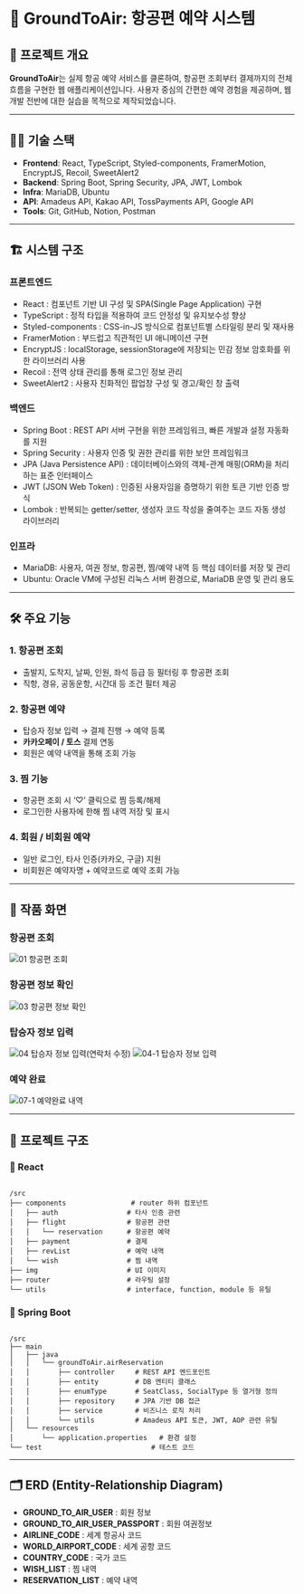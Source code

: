 # 🚀 GroundToAir: 항공편 예약 시스템

## 📌 프로젝트 개요  
**GroundToAir**는 실제 항공 예약 서비스를 클론하여, 항공편 조회부터 결제까지의 전체 흐름을 구현한 웹 애플리케이션입니다. 사용자 중심의 간편한 예약 경험을 제공하며, 웹 개발 전반에 대한 실습을 목적으로 제작되었습니다.

---

## 🧑‍💻 기술 스택  

- **Frontend**: React, TypeScript, Styled-components, FramerMotion, EncryptJS, Recoil, SweetAlert2
- **Backend**: Spring Boot, Spring Security, JPA, JWT, Lombok
- **Infra**: MariaDB, Ubuntu
- **API**: Amadeus API, Kakao API, TossPayments API, Google API
- **Tools**: Git, GitHub, Notion, Postman  

---

## 🏗️ 시스템 구조  

### 프론트엔드
- React : 컴포넌트 기반 UI 구성 및 SPA(Single Page Application) 구현
- TypeScript : 정적 타입을 적용하여 코드 안정성 및 유지보수성 향상
- Styled-components : CSS-in-JS 방식으로 컴포넌트별 스타일링 분리 및 재사용
- FramerMotion : 부드럽고 직관적인 UI 애니메이션 구현
- EncryptJS : localStorage, sessionStorage에 저장되는 민감 정보 암호화를 위한 라이브러리 사용
- Recoil : 전역 상태 관리를 통해 로그인 정보 관리
- SweetAlert2 : 사용자 친화적인 팝업창 구성 및 경고/확인 창 출력

### 백엔드  
- Spring Boot : REST API 서버 구현을 위한 프레임워크, 빠른 개발과 설정 자동화를 지원
- Spring Security : 사용자 인증 및 권한 관리를 위한 보안 프레임워크
- JPA (Java Persistence API) : 데이터베이스와의 객체-관계 매핑(ORM)을 처리하는 표준 인터페이스
- JWT (JSON Web Token) : 인증된 사용자임을 증명하기 위한 토큰 기반 인증 방식
- Lombok : 반복되는 getter/setter, 생성자 코드 작성을 줄여주는 코드 자동 생성 라이브러리

### 인프라  
- MariaDB: 사용자, 여권 정보, 항공편, 찜/예약 내역 등 핵심 데이터를 저장 및 관리
- Ubuntu: Oracle VM에 구성된 리눅스 서버 환경으로, MariaDB 운영 및 관리 용도

---

## 🛠️ 주요 기능  

### 1. 항공편 조회  
- 출발지, 도착지, 날짜, 인원, 좌석 등급 등 필터링 후 항공편 조회  
- 직항, 경유, 공동운항, 시간대 등 조건 필터 제공

### 2. 항공편 예약  
- 탑승자 정보 입력 → 결제 진행 → 예약 등록  
- **카카오페이 / 토스** 결제 연동
- 회원은 예약 내역을 통해 조회 가능

### 3. 찜 기능  
- 항공편 조회 시 ‘♡’ 클릭으로 찜 등록/해제  
- 로그인한 사용자에 한해 찜 내역 저장 및 표시  

### 4. 회원 / 비회원 예약  
- 일반 로그인, 타사 인증(카카오, 구글) 지원  
- 비회원은 예약자명 + 예약코드로 예약 조회 가능  

---

## 📸 작품 화면
### 항공편 조회
![01  항공편 조회](https://github.com/user-attachments/assets/2a47352e-f468-43a6-a189-ebadcea8cdf4)


### 항공편 정보 확인
![03  항공편 정보 확인](https://github.com/user-attachments/assets/a31062ef-9977-44ab-bc4c-41147cecdfb5)


### 탑승자 정보 입력
![04  탑승자 정보 입력(연락처 수정)](https://github.com/user-attachments/assets/6328cc6e-b58d-4a74-89a9-a54e6eed5e8f) 
![04-1  탑승자 정보 입력](https://github.com/user-attachments/assets/8646a742-6bff-4226-ab41-f2161a1a20c7)


### 예약 완료
![07-1  예약완료 내역](https://github.com/user-attachments/assets/c9ab7039-6369-4dc9-876e-7c24ddafbf6c)


---

## 📂 프로젝트 구조  

### 💠 React
<pre><code> 
/src
├── components                # router 하위 컴포넌트
│   ├── auth                 # 타사 인증 관련
│   ├── flight               # 항공편 관련
│   │   └── reservation      # 항공편 예약
│   ├── payment              # 결제
│   ├── revList              # 예약 내역
│   └── wish                 # 찜 내역
├── img                      # UI 이미지
├── router                   # 라우팅 설정
└── utils                    # interface, function, module 등 유틸
</code></pre>

### 🧩 Spring Boot
<pre><code> 
/src
├── main
│   ├── java
│   │   └── groundToAir.airReservation
│   │       ├── controller     # REST API 엔드포인트
│   │       ├── entity         # DB 엔티티 클래스
│   │       ├── enumType       # SeatClass, SocialType 등 열거형 정의
│   │       ├── repository     # JPA 기반 DB 접근
│   │       ├── service        # 비즈니스 로직 처리
│   │       └── utils          # Amadeus API 토큰, JWT, AOP 관련 유틸
│   └── resources
│       └── application.properties   # 환경 설정
└── test                           # 테스트 코드
</code></pre>

---

## 🗂️ ERD (Entity-Relationship Diagram)  

- **GROUND_TO_AIR_USER** : 회원 정보
- **GROUND_TO_AIR_USER_PASSPORT** : 회원 여권정보
- **AIRLINE_CODE** : 세계 항공사 코드
- **WORLD_AIRPORT_CODE** : 세계 공항 코드
- **COUNTRY_CODE** : 국가 코드
- **WISH_LIST** : 찜 내역
- **RESERVATION_LIST** : 예약 내역

